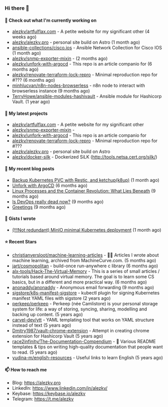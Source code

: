 ### Hi there 👋

#### 👷 Check out what I'm currently working on

- [alezkv/artfulflax.com](https://github.com/alezkv/artfulflax.com) - A petite website for my significant other (4 weeks ago)
- [alezkv/alezkv.pro](https://github.com/alezkv/alezkv.pro) - personal site build on Astro (1 month ago)
- [ansible-collections/cisco.ios](https://github.com/ansible-collections/cisco.ios) - Ansible Network Collection for Cisco IOS (1 month ago)
- [alezkv/snmp-exporter-mixin](https://github.com/alezkv/snmp-exporter-mixin) -  (2 months ago)
- [alezkv/unfork-with-argocd](https://github.com/alezkv/unfork-with-argocd) - This repo is an article companio for (6 months ago)
- [alezkv/renovate-terraform-lock-repro](https://github.com/alezkv/renovate-terraform-lock-repro) - Minimal reproduction repo for #??? (6 months ago)
- [minhlucvan/n8n-nodes-browserless](https://github.com/minhlucvan/n8n-nodes-browserless) - n8n node to interact with browserless instance  (9 months ago)
- [TerryHowe/ansible-modules-hashivault](https://github.com/TerryHowe/ansible-modules-hashivault) - Ansible module for Hashicorp Vault. (1 year ago)

#### 🌱 My latest projects

- [alezkv/artfulflax.com](https://github.com/alezkv/artfulflax.com) - A petite website for my significant other
- [alezkv/snmp-exporter-mixin](https://github.com/alezkv/snmp-exporter-mixin) - 
- [alezkv/unfork-with-argocd](https://github.com/alezkv/unfork-with-argocd) - This repo is an article companio for
- [alezkv/renovate-terraform-lock-repro](https://github.com/alezkv/renovate-terraform-lock-repro) - Minimal reproduction repo for #???
- [alezkv/alezkv.pro](https://github.com/alezkv/alezkv.pro) - personal site build on Astro
- [alezkv/docker-silk](https://github.com/alezkv/docker-silk) - Dockerized SiLK (http://tools.netsa.cert.org/silk/)

#### 📜 My recent blog posts

- [Backup Kubernetes PVC with Restic, and ketchup(k8up)](https://alezkv.pro/blog/k8up/) (1 month ago)
- [Unfork with ArgoCD](https://alezkv.pro/blog/unfork-with-argocd/) (6 months ago)
- [Linux Processes and the Container Revolution: What Lies Beneath](https://alezkv.pro/blog/container-is-a-process/) (9 months ago)
- [Is DevOps really dead now?](https://alezkv.pro/blog/is-devops-dead/) (9 months ago)
- [Greetings](https://alezkv.pro/blog/greetings/) (9 months ago)

#### 📓 Gists I wrote

- [(!!!Not redundant) MinIO minimal Kubernetes deployment](https://gist.github.com/ac2280dcae300f24495ebb54d44d6d98) (1 month ago)

#### ⭐ Recent Stars

- [christianversloot/machine-learning-articles](https://github.com/christianversloot/machine-learning-articles) - 🧠💬 Articles I wrote about machine learning, archived from MachineCurve.com. (5 months ago)
- [jart/cosmopolitan](https://github.com/jart/cosmopolitan) - build-once run-anywhere c library (6 months ago)
- [alx-tools/Hack-The-Virtual-Memory](https://github.com/alx-tools/Hack-The-Virtual-Memory) - This is a series of small articles / tutorials based around virtual memory. The goal is to learn some CS basics, but in a different and more practical way. (6 months ago)
- [anonaddy/anonaddy](https://github.com/anonaddy/anonaddy) - Anonymous email forwarding (9 months ago)
- [sigstore/k8s-manifest-sigstore](https://github.com/sigstore/k8s-manifest-sigstore) - kubectl plugin for signing Kubernetes manifest YAML files with sigstore (2 years ago)
- [perkeep/perkeep](https://github.com/perkeep/perkeep) - Perkeep (née Camlistore) is your personal storage system for life: a way of storing, syncing, sharing, modelling and backing up content. (5 years ago)
- [carvel-dev/ytt](https://github.com/carvel-dev/ytt) - YAML templating tool that works on YAML structure instead of text (5 years ago)
- [Dmitry1987/vault-chrome-extension](https://github.com/Dmitry1987/vault-chrome-extension) - Attempt in creating chrome extension for Hashicorp Vault (5 years ago)
- [race2infinity/The-Documentation-Compendium](https://github.com/race2infinity/The-Documentation-Compendium) - 📢 Various README templates &amp; tips on writing high-quality documentation that people want to read. (5 years ago)
- [yudina-m/english-resources](https://github.com/yudina-m/english-resources) - Useful links to learn English (5 years ago)

#### 📫 How to reach me

- Blog: https://alezkv.pro
- LinkedIn: https://www.linkedin.com/in/alezkv/
- Keybase: https://keybase.io/alezkv
- Telegram: https://t.me/alezkv
